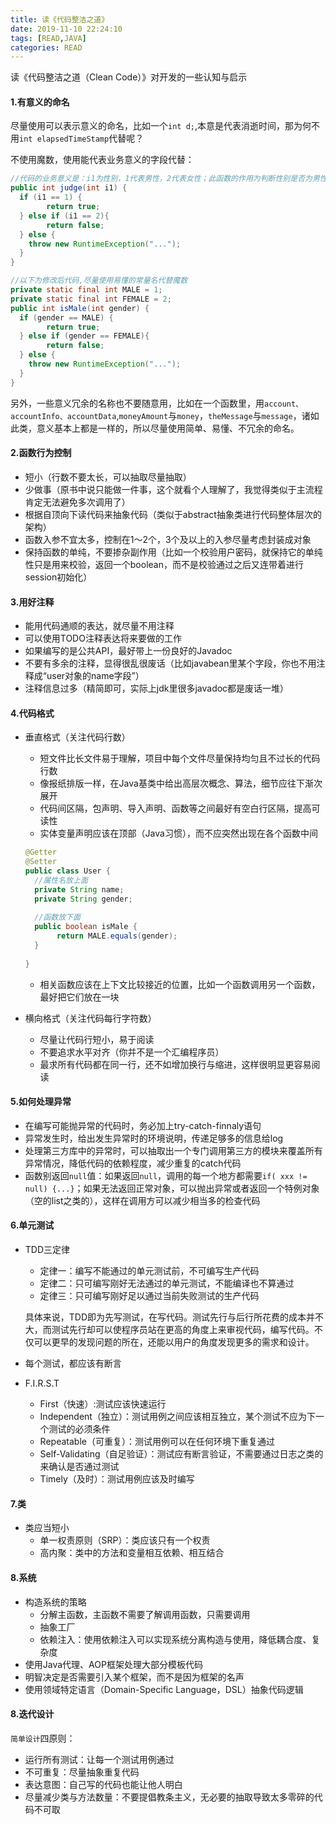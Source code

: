 ```yaml
---
title: 读《代码整洁之道》
date: 2019-11-10 22:24:10
tags: [READ,JAVA]
categories: READ
---
```

读《代码整洁之道（Clean Code）》对开发的一些认知与启示

<!-- more -->

#### 1.有意义的命名

尽量使用可以表示意义的命名，比如一个`int d;`,本意是代表消逝时间，那为何不用`int elapsedTimeStamp`代替呢？

不使用魔数，使用能代表业务意义的字段代替：

```java
//代码的业务意义是：i1为性别，1代表男性，2代表女性；此函数的作用为判断性别是否为男性
public int judge(int i1) {
  if (i1 == 1) {
		return true;
  } else if (i1 == 2){
		return false;
  } else {
    throw new RuntimeException("...");
  }
}

//以下为修改后代码,尽量使用易懂的常量名代替魔数
private static final int MALE = 1;
private static final int FEMALE = 2;
public int isMale(int gender) {
  if (gender == MALE) {
		return true;
  } else if (gender == FEMALE){
		return false;
  } else {
    throw new RuntimeException("...");
  }
}
```

另外，一些意义冗余的名称也不要随意用，比如在一个函数里，用`account、accountInfo、accountData`,`moneyAmount`与`money`，`theMessage`与`message`，诸如此类，意义基本上都是一样的，所以尽量使用简单、易懂、不冗余的命名。

#### 2.函数行为控制

- 短小（行数不要太长，可以抽取尽量抽取）
- 少做事（原书中说只能做一件事，这个就看个人理解了，我觉得类似于主流程肯定无法避免多次调用了）
- 根据自顶向下读代码来抽象代码（类似于abstract抽象类进行代码整体层次的架构）
- 函数入参不宜太多，控制在1～2个，3个及以上的入参尽量考虑封装成对象
- 保持函数的单纯，不要掺杂副作用（比如一个校验用户密码，就保持它的单纯性只是用来校验，返回一个boolean，而不是校验通过之后又连带着进行session初始化）

#### 3.用好注释

- 能用代码通顺的表达，就尽量不用注释
- 可以使用TODO注释表达将来要做的工作
- 如果编写的是公共API，最好带上一份良好的Javadoc
- 不要有多余的注释，显得很乱很废话（比如javabean里某个字段，你也不用注释成“user对象的name字段”）
- 注释信息过多（精简即可，实际上jdk里很多javadoc都是废话一堆）

#### 4.代码格式

- 垂直格式（关注代码行数）

  - 短文件比长文件易于理解，项目中每个文件尽量保持均匀且不过长的代码行数
  - 像报纸排版一样，在Java基类中给出高层次概念、算法，细节应往下渐次展开
  - 代码间区隔，包声明、导入声明、函数等之间最好有空白行区隔，提高可读性
  - 实体变量声明应该在顶部（Java习惯），而不应突然出现在各个函数中间

  ```java
  @Getter
  @Setter
  public class User {
    //属性名放上面
    private String name;
    private String gender;
    
    //函数放下面
    public boolean isMale {
  		 return MALE.equals(gender);
    }
    
  }
  ```

  

  - 相关函数应该在上下文比较接近的位置，比如一个函数调用另一个函数，最好把它们放在一块

- 横向格式（关注代码每行字符数）

  - 尽量让代码行短小，易于阅读
  - 不要追求水平对齐（你并不是一个汇编程序员）
  - 最求所有代码都在同一行，还不如增加换行与缩进，这样很明显更容易阅读

#### 5.如何处理异常

- 在编写可能抛异常的代码时，务必加上try-catch-finnaly语句
- 异常发生时，给出发生异常时的环境说明，传递足够多的信息给log
- 处理第三方库中的异常时，可以抽取出一个专门调用第三方的模块来覆盖所有异常情况，降低代码的依赖程度，减少重复的catch代码
- 函数别返回`null`值：如果返回`null`，调用的每一个地方都需要`if( xxx != null) {...}`；如果无法返回正常对象，可以抛出异常或者返回一个特例对象（空的list之类的），这样在调用方可以减少相当多的检查代码

#### 6.单元测试

- TDD三定律

  - 定律一：编写不能通过的单元测试前，不可编写生产代码
  - 定律二：只可编写刚好无法通过的单元测试，不能编译也不算通过
  - 定律三：只可编写刚好足以通过当前失败测试的生产代码

  具体来说，TDD即为先写测试，在写代码。测试先行与后行所花费的成本并不大，而测试先行却可以使程序员站在更高的角度上来审视代码，编写代码。不仅可以更早的发现问题的所在，还能以用户的角度发现更多的需求和设计。

- 每个测试，都应该有断言

- F.I.R.S.T

  - First（快速）:测试应该快速运行
  - Independent（独立）：测试用例之间应该相互独立，某个测试不应为下一个测试的必须条件
  - Repeatable（可重复）：测试用例可以在任何环境下重复通过
  - Self-Validating（自足验证）：测试应有断言验证，不需要通过日志之类的来确认是否通过测试
  - Timely（及时）：测试用例应该及时编写

#### 7.类

- 类应当短小
  - 单一权责原则（SRP）：类应该只有一个权责
  - 高内聚：类中的方法和变量相互依赖、相互结合

#### 8.系统

- 构造系统的策略
  - 分解主函数，主函数不需要了解调用函数，只需要调用
  - 抽象工厂
  - 依赖注入：使用依赖注入可以实现系统分离构造与使用，降低耦合度、复杂度
- 使用Java代理、AOP框架处理大部分模板代码
- 明智决定是否需要引入某个框架，而不是因为框架的名声
- 使用领域特定语言（Domain-Specific Language，DSL）抽象代码逻辑

#### 8.迭代设计

`简单设计`四原则：

- 运行所有测试：让每一个测试用例通过
- 不可重复：尽量抽象重复代码
- 表达意图：自己写的代码也能让他人明白
- 尽量减少类与方法数量：不要提倡教条主义，无必要的抽取导致太多零碎的代码不可取



